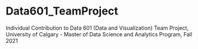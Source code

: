 # Data601_TeamProject
Individual Contribution to Data 601 (Data and Visualization) Team Project, University of Calgary - Master of Data Science and Analytics Program, Fall 2021
